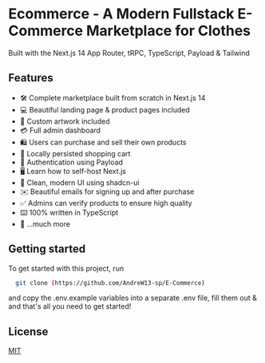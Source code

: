 # Ecommerce - A Modern Fullstack E-Commerce Marketplace for Clothes

Built with the Next.js 14 App Router, tRPC, TypeScript, Payload & Tailwind

## Features

- 🛠️ Complete marketplace built from scratch in Next.js 14
- 💻 Beautiful landing page & product pages included
- 🎨 Custom artwork included
- 💳 Full admin dashboard
- 🛍️ Users can purchase and sell their own products
- 🛒 Locally persisted shopping cart
- 🔑 Authentication using Payload
- 🖥️ Learn how to self-host Next.js
- 🌟 Clean, modern UI using shadcn-ui
- ✉️ Beautiful emails for signing up and after purchase
- ✅ Admins can verify products to ensure high quality
- ⌨️ 100% written in TypeScript
- 🎁 ...much more

## Getting started

To get started with this project, run

```bash
  git clone (https://github.com/AndreW13-sp/E-Commerce)
```

and copy the .env.example variables into a separate .env file, fill them out & and that's all you need to get started!

## License

[MIT](https://choosealicense.com/licenses/mit/)
